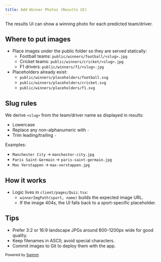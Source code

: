 ```yaml
---
title: Add Winner Photos (Results UI)
---
```


The results UI can show a winning photo for each predicted team/driver.

## Where to put images

- Place images under the public folder so they are served statically:
  - Football teams: `public/winners/football/<slug>.jpg`
  - Cricket teams: `public/winners/cricket/<slug>.jpg`
  - F1 drivers: `public/winners/f1/<slug>.jpg`
- Placeholders already exist:
  - `public/winners/placeholders/football.svg`
  - `public/winners/placeholders/cricket.svg`
  - `public/winners/placeholders/f1.svg`

## Slug rules

We derive `<slug>` from the team/driver name as displayed in results:

- Lowercase
- Replace any non-alphanumeric with `-`
- Trim leading/trailing `-`

Examples:

- `Manchester City` → `manchester-city.jpg`
- `Paris Saint-Germain` → `paris-saint-germain.jpg`
- `Max Verstappen` → `max-verstappen.jpg`

## How it works

- Logic lives in `client/pages/Quiz.tsx`:
  - `winnerImgPath(sport, name)` builds the expected image URL.
  - If the image 404s, the UI falls back to a sport-specific placeholder.

## Tips

- Prefer 3:2 or 16:9 landscape JPGs around 800–1200px wide for good quality.
- Keep filenames in ASCII; avoid special characters.
- Commit images to Git to deploy them with the app.

<SwmMeta version="3.0.0" repo-id="Z2l0aHViJTNBJTNBU21hcnRmZWVkYmFjayUzQSUzQVByYXR5dXNoS2F1c2hhbDA5" repo-name="Smartfeedback"><sup>Powered by [Swimm](https://app.swimm.io/)</sup></SwmMeta>
